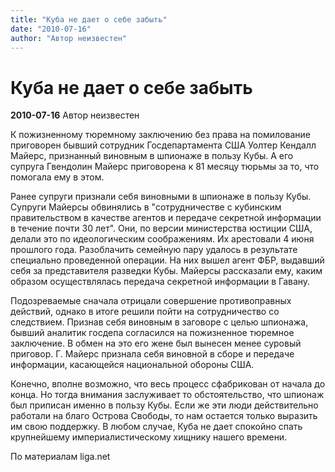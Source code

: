 ```yaml
---
title: "Куба не дает о себе забыть"
date: "2010-07-16"
author: "Автор неизвестен"
---
```


# Куба не дает о себе забыть

**2010-07-16** Автор неизвестен

К пожизненному тюремному заключению без права на помилование приговорен бывший сотрудник Госдепартамента США Уолтер Кендалл Майерс, признанный виновным в шпионаже в пользу Кубы. А его супруга Гвендолин Майерс приговорена к 81 месяцу тюрьмы за то, что помогала ему в этом.

Ранее супруги признали себя виновными в шпионаже в пользу Кубы. Супруги Майерсы обвинялись в "сотрудничестве с кубинским правительством в качестве агентов и передаче секретной информации в течение почти 30 лет". Они, по версии министерства юстиции США, делали это по идеологическим соображениям. Их арестовали 4 июня прошлого года. Разоблачить семейную пару удалось в результате специально проведенной операции. На них вышел агент ФБР, выдавший себя за представителя разведки Кубы. Майерсы рассказали ему, каким образом осуществлялась передача секретной информации в Гавану.

Подозреваемые сначала отрицали совершение противоправных действий, однако в итоге решили пойти на сотрудничество со следствием. Признав себя виновным в заговоре с целью шпионажа, бывший аналитик госдепа согласился на пожизненное тюремное заключение. В обмен на это его жене был вынесен менее суровый приговор. Г. Майерс признала себя виновной в сборе и передаче информации, касающейся национальной обороны США.

Конечно, вполне возможно, что весь процесс сфабрикован от начала до конца. Но тогда внимания заслуживает то обстоятельство, что шпионаж был приписан именно в пользу Кубы. Если же эти люди действительно работали на благо Острова Свободы, то нам остается только выразить им свою поддержку. В любом случае, Куба не дает спокойно спать крупнейшему империалистическому хищнику нашего времени.

По материалам liga.net